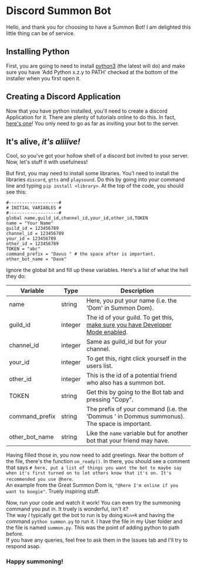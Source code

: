 # Discord Summon Bot

Hello, and thank you for choosing to have a Summon Bot! I am delighted this little thing can be of service.

## Installing Python
First, you are going to need to install [python3](https://www.python.org/downloads/) (the latest will do) and make sure you have 'Add Python x.z.y to PATH' checked at the bottom of the installer when you first open it.

## Creating a Discord Application
Now that you have python installed, you'll need to create a discord Application for it. There are plenty of tutorials online to do this. In fact, [here's one](https://www.freecodecamp.org/news/create-a-discord-bot-with-python/)! You only need to go as far as inviting your bot to the server.

## It's alive, *it's aliiive!*
Cool, so you've got your hollow shell of a discord bot invited to your server. Now, let's stuff it with usefulness!

But first, you may need to install some libraries. You'l need to install the libraries `discord`, `gtts` and `playsound`. Do this by going into your command line and typing `pip install <library>`.
At the top of the code, you should see this:
```
#-------------------#
# INITIAL VARIABLES #
#-------------------#
global name,guild_id,channel_id,your_id,other_id,TOKEN
name = "Your Name"
guild_id = 123456789
channel_id = 123456789
your_id = 123456789
other_id = 123456789
TOKEN = "abc"
command_prefix = "Davus " # the space after is important. 
other_bot_name = "Dave"
```

Ignore the global bit and fill up these variables. Here's a list of what the hell they do:

| Variable | Type | Description |
| ----------- | ----------- | ----------- |
| name | string | Here, you put your name (i.e. the 'Dom' in Summon Dom). |
| guild_id | integer | The id of your guild. To get this, [make sure you have Developer Mode enabled](https://support.discord.com/hc/en-us/articles/206346498-Where-can-I-find-my-User-Server-Message-ID-). |
| channel_id | integer | Same as guild_id but for your channel. |
| your_id | integer | To get this, right click yourself in the users list. |
| other_id | integer | This is the id of a potential friend who also has a summon bot. |
| TOKEN | string | Get this by going to the Bot tab and pressing "Copy". |
| command_prefix | string | The prefix of your command (i.e. the 'Dommus ' in Dommus summonus). The space is important. |
| other_bot_name | string | Like the `name` variable but for another bot that your friend may have. |


Having filled those in, you now need to add greetings. Near the bottom of the file, there's the function `on_ready()`. In there, you should see a comment that says `# here, put a list of things you want the bot to maybe say when it's first turned on to let others know that it's on. It's recommended you use @here`.  
An example from the Great Summon Dom is, `"@here I'm online if you want to boogie"`. Truely inspiring stuff.  
  
Now, run your code and watch it work! You can even try the summoning command you put in. It truely is wonderful, isn't it?  
The way *I* typically get the bot to run is by doing `Win+R` and having the command `python summon.py` to run it. I have the file in my User folder and the file is named `summon.py`. This was the point of adding python to path before.  
If you have any queries, feel free to ask them in the Issues tab and I'll try to respond asap.  
### Happy summoning!
